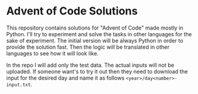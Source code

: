 # Advent of Code Solutions

This repository contains solutions for "Advent of Code" made mostly in Python.
I'll try to experiment and solve the tasks in other languages for the sake of
experiment. The initial version will be always Python in order to provide the
solution fast. Then the logic will be translated in other languages to see
how it will look like.

In the repo I will add only the test data. The actual inputs will not be uploaded.
If someone want's to try it out then they need to download the input for the
desired day and name it as follows `<year>/day<number>-input.txt`.